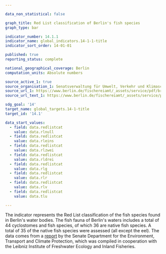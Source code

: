 ```yaml
---

data_non_statistical: false

graph_title: Red List classification of Berlin's fish species
graph_type: bar

indicator_number: 14.1.1
indicator_name: global_indicators.14-1-1-title
indicator_sort_order: 14-01-01

published: true
reporting_status: complete

national_geographical_coverage: Berlin
computation_units: Absolute numbers 

source_active_1: true
source_organisation_1: Senatsverwaltung für Umwelt, Verkehr und Klimaschutz
source_url_1: https://www.berlin.de/fischereiamt/_assets/service/pdf/broschuere_fische_a.pdf
source_url_text_1: https://www.berlin.de/fischereiamt/_assets/service/pdf/broschuere_fische_a.pdf

sdg_goal: '14'
target_name: global_targets.14-1-title
target_id: '14.1'

data_start_values:
  - field: data.redlistcat
    value: data.rlnull
  - field: data.redlistcat
    value: data.rleins
  - field: data.redlistcat
    value: data.rlzwei
  - field: data.redlistcat
    value: data.rldrei
  - field: data.redlistcat
    value: data.rlg
  - field: data.redlistcat
    value: data.rlr
  - field: data.redlistcat
    value: data.rlv
  - field: data.redlistcat
    value: data.tlu

---
```


The indicator represents the Red List classification of the fish species found in Berlin's water bodies. The fish fauna of Berlin's waters includes a total of 44 cyclostomes and fish species, of which 36 are native fish species. A total of 35 of the native fish species were assessed (all except the eel).
The data comes from a [report](https://www.berlin.de/fischereiamt/_assets/service/pdf/broschuere_fische_a.pdf) by the Senate Department for the Environment, Transport and Climate Protection, which was compiled in cooperation with the
Leibniz Institute of Freshwater Ecology and Inland Fisheries.
